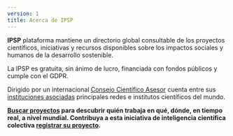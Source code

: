 ```yaml
---
version: 1
title: Acerca de IPSP
---
```


**IPSP** plataforma mantiene un directorio global consultable de los proyectos científicos, iniciativas y recursos disponibles sobre los impactos sociales y humanos de la desarrollo sostenible.

La IPSP es gratuita, sin ánimo de lucro, financiada con fondos públicos y cumple con el GDPR.

Dirigido por un internacional [Consejo Científico Asesor](/advisory_board) cuenta entre sus [instituciones asociadas](/institutions) principales redes e institutos científicos del mundo.

**[Buscar proyectos](/search) para descubrir quién trabaja en qué, dónde, en tiempo real, a nivel mundial. Contribuya a esta iniciativa de inteligencia científica colectiva [registrar su proyecto](/register).**
